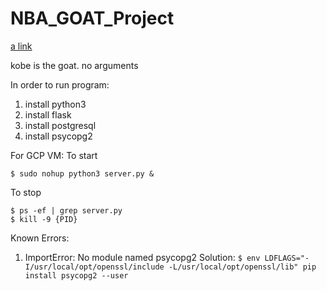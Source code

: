 # NBA_GOAT_Project
[a link](nbagoatcalc.com)

kobe is the goat. no arguments

In order to run program:
1) install python3
2) install flask
3) install postgresql  
4) install psycopg2 

For GCP VM:
To start
```
$ sudo nohup python3 server.py &
```
To stop
```
$ ps -ef | grep server.py
$ kill -9 {PID}
```

Known Errors:
1) ImportError: No module named psycopg2
Solution: ```$ env LDFLAGS="-I/usr/local/opt/openssl/include -L/usr/local/opt/openssl/lib" pip install psycopg2 --user```
